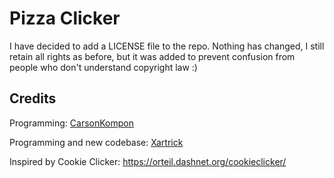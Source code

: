 # Pizza Clicker

I have decided to add a LICENSE file to the repo. Nothing has changed, I still retain all rights as before, but it was added to prevent confusion from people who don't understand copyright law :)

## Credits

Programming: [CarsonKompon](https://github.com/CarsonKompon)

Programming and new codebase: [Xartrick](https://github.com/Xartrick)

Inspired by Cookie Clicker: https://orteil.dashnet.org/cookieclicker/
